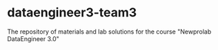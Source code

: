 # dataengineer3-team3
The repository of materials and lab solutions for the course "Newprolab DataEngineer 3.0"

